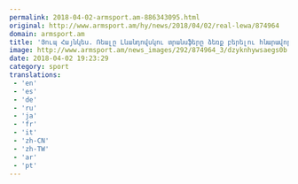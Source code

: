 ```yaml
---
permalink: 2018-04-02-armsport.am-886343095.html
original: http://www.armsport.am/hy/news/2018/04/02/real-lewa/874964
domain: armsport.am
title: 'Յուպ Հայնկես. Ռեալը Լևանդովսկու տրանսֆերը ձեռք բերելու հնարավորություն չունի - Սպորտային լուրեր'
image: http://www.armsport.am/news_images/292/874964_3/dzyknhywsaegs0b.jpg
date: 2018-04-02 19:23:29
category: sport
translations: 
 - 'en'
 - 'es'
 - 'de'
 - 'ru'
 - 'ja'
 - 'fr'
 - 'it'
 - 'zh-CN'
 - 'zh-TW'
 - 'ar'
 - 'pt'
---
```


